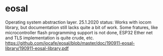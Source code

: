 # eosal
Operating system abstraction layer. 25.1.2020 status: Works with iocom library, but documentation still lacks quite a bit of work. Some fratures, like microcontroller flash programming support is not done, ESP32 Ether net and TLS implementation is quite crude, etc. 
https://github.com/iocafe/eosal/blob/master/doc/190911-eosal-library/190911-eosal-library.pdf
